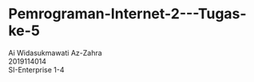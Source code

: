 # Pemrograman-Internet-2---Tugas-ke-5
Ai Widasukmawati Az-Zahra <br>
2019114014 <br>
SI-Enterprise 1-4
